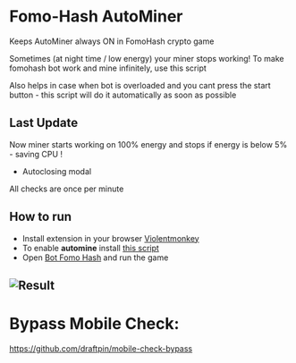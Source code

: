 # Fomo-Hash AutoMiner
Keeps AutoMiner always ON in FomoHash crypto game

Sometimes (at night time / low energy) your miner stops working! To make fomohash bot work and mine infinitely, use this script

Also helps in case when bot is overloaded and you cant press the start button - this script will do it automatically as soon as possible

## Last Update
Now miner starts working on 100% energy and stops if energy is below 5% - saving CPU !

+ Autoclosing modal

All checks are once per minute

## How to run
- Install extension in your browser [Violentmonkey](https://chromewebstore.google.com/detail/violentmonkey/jinjaccalgkegednnccohejagnlnfdag?hl=be)
- To enable **automine** install [this script](https://github.com/draftpin/fomo-hash/raw/main/fomohash-automine.user.js)
- Open [Bot Fomo Hash](https://web.telegram.org/k/#?tgaddr=tg%3A%2F%2Fresolve%3Fdomain%3Dfomohash_bot%26app%3Dstart%26startapp%3Dref_LAIDOCYP) and run the game

## ![Result](result.png)

# Bypass Mobile Check:
https://github.com/draftpin/mobile-check-bypass
